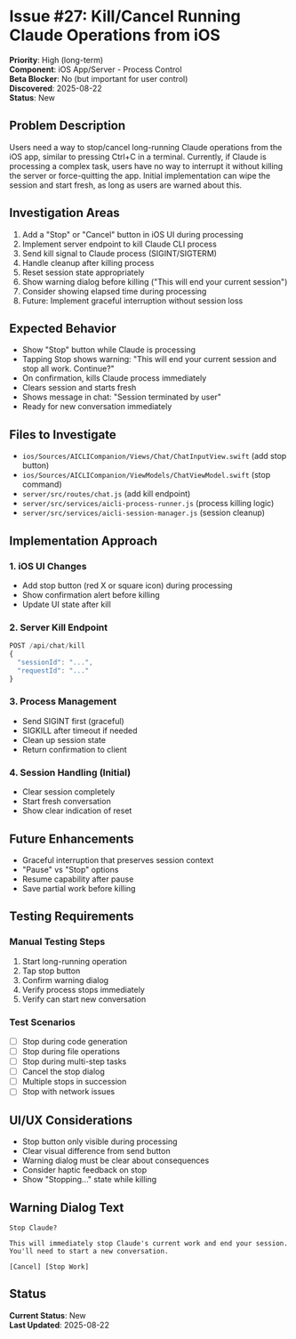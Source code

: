 # Issue #27: Kill/Cancel Running Claude Operations from iOS

**Priority**: High (long-term)  
**Component**: iOS App/Server - Process Control  
**Beta Blocker**: No (but important for user control)  
**Discovered**: 2025-08-22  
**Status**: New  

## Problem Description

Users need a way to stop/cancel long-running Claude operations from the iOS app, similar to pressing Ctrl+C in a terminal. Currently, if Claude is processing a complex task, users have no way to interrupt it without killing the server or force-quitting the app. Initial implementation can wipe the session and start fresh, as long as users are warned about this.

## Investigation Areas

1. Add a "Stop" or "Cancel" button in iOS UI during processing
2. Implement server endpoint to kill Claude CLI process
3. Send kill signal to Claude process (SIGINT/SIGTERM)
4. Handle cleanup after killing process
5. Reset session state appropriately
6. Show warning dialog before killing ("This will end your current session")
7. Consider showing elapsed time during processing
8. Future: Implement graceful interruption without session loss

## Expected Behavior

- Show "Stop" button while Claude is processing
- Tapping Stop shows warning: "This will end your current session and stop all work. Continue?"
- On confirmation, kills Claude process immediately
- Clears session and starts fresh
- Shows message in chat: "Session terminated by user"
- Ready for new conversation immediately

## Files to Investigate

- `ios/Sources/AICLICompanion/Views/Chat/ChatInputView.swift` (add stop button)
- `ios/Sources/AICLICompanion/ViewModels/ChatViewModel.swift` (stop command)
- `server/src/routes/chat.js` (add kill endpoint)
- `server/src/services/aicli-process-runner.js` (process killing logic)
- `server/src/services/aicli-session-manager.js` (session cleanup)

## Implementation Approach

### 1. iOS UI Changes
- Add stop button (red X or square icon) during processing
- Show confirmation alert before killing
- Update UI state after kill

### 2. Server Kill Endpoint
```javascript
POST /api/chat/kill
{
  "sessionId": "...",
  "requestId": "..."
}
```

### 3. Process Management
- Send SIGINT first (graceful)
- SIGKILL after timeout if needed
- Clean up session state
- Return confirmation to client

### 4. Session Handling (Initial)
- Clear session completely
- Start fresh conversation
- Show clear indication of reset

## Future Enhancements

- Graceful interruption that preserves session context
- "Pause" vs "Stop" options
- Resume capability after pause
- Save partial work before killing

## Testing Requirements

### Manual Testing Steps
1. Start long-running operation
2. Tap stop button
3. Confirm warning dialog
4. Verify process stops immediately
5. Verify can start new conversation

### Test Scenarios
- [ ] Stop during code generation
- [ ] Stop during file operations
- [ ] Stop during multi-step tasks
- [ ] Cancel the stop dialog
- [ ] Multiple stops in succession
- [ ] Stop with network issues

## UI/UX Considerations

- Stop button only visible during processing
- Clear visual difference from send button
- Warning dialog must be clear about consequences
- Consider haptic feedback on stop
- Show "Stopping..." state while killing

## Warning Dialog Text

```
Stop Claude?

This will immediately stop Claude's current work and end your session. 
You'll need to start a new conversation.

[Cancel] [Stop Work]
```

## Status

**Current Status**: New  
**Last Updated**: 2025-08-22